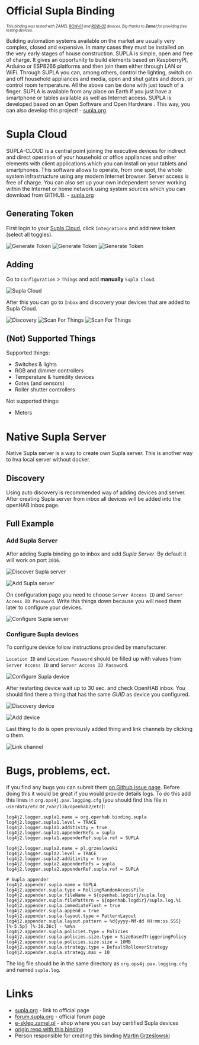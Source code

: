 # Official Supla Binding

<sub><sup>_This binding was tested with ZAMEL 
[ROW-01](http://www.zamel.pl/produkty/supla-sterowanie-wifi/supla--odbiorniki-dopuszkowe/row01) and 
[ROW-02](http://www.zamel.pl/produkty/supla-sterowanie-wifi/supla--odbiorniki-dopuszkowe/row02) devices. Big thanks 
to **Zamel** for providing free testing devices._</sup></sub>

Building automation systems available on the market are usually very complex, closed and expensive. In many cases they 
must be installed on the very early stages of house construction. SUPLA is simple, open and free of charge. It gives an 
opportunity to build elements based on RaspberryPI, Arduino or ESP8266 platforms and then join them either through LAN 
or WiFi. Through SUPLA you can, among others, control the lighting, switch on and off household appliances and media, 
open and shut gates and doors, or control room temperature. All the above can be done with just touch of a finger. SUPLA 
is available from any place on Earth if you just have a smartphone or tables available as well as Internet access. SUPLA 
is developed based on an Open Software and Open Hardware . This way, you can also develop this project! - [supla.org](https://www.supla.org/en/) 

# Supla Cloud

SUPLA-CLOUD is a central point joining the executive devices for indirect and direct operation of your household or 
office appliances and other elements with client applications which you can install on your tablets and smartphones. 
This software allows to operate, from one spot, the whole system infrastructure using any modern Internet browser. Server 
access is free of charge. You can also set up your own independent server working within the Internet or home network 
using system sources which you can download from GITHUB. - [supla.org](https://www.supla.org/en/) 

## Generating Token

First login to your [Supla Cloud](https://cloud.supla.org/), click `Integrations` and add new token (select all toggles).

![Generate Token](doc/cloud/token-01.PNG "Generate Token")
![Generate Token](doc/cloud/token-03.PNG "Generate Token")
![Generate Token](doc/cloud/token-04.PNG "Generate Token")

## Adding 

Go to `Configuration` > `Things` and add **manually** `Supla Cloud`. 


![Supla Cloud](doc/cloud/adding-01.png "Supla Cloud")

After this you can go to `Inbox` and discovery your devices that are added to Supla Cloud.

![Discovery](doc/cloud/adding-04.png "Discovery")
![Scan For Things](doc/cloud/adding-02.png "Scan For Things")
![Scan For Things](doc/cloud/adding-03.png "Scan For Things")

## (Not) Supported Things

Supported things:

* Switches & lights
* RGB and dimmer controllers
* Temperature & humidity devices
* Gates (and sensors)
* Roller shutter controllers

Not supported things:
* Meters

# Native Supla Server

Native Supla server is a way to create own Supla server. This is another way to hva local server without docker.  

## Discovery

Using auto discovery is recommended way of adding devices and server. After creating Supla server from inbox all 
devices will be added into the openHAB inbox page.

## Full Example

### Add Supla Server

After adding Supla binding go to inbox and add _Supla Server_. By default it will work on port ```2016```.

![Discover Supla server](doc/discover-server.PNG "Discover Supla server")

![Add Supla server](doc/add-server.PNG "Add Supla server")
 
On configuration page you need to choose ```Server Access ID``` and ```Server Access ID Password```. Write this things down 
because you will need them later to configure your devices.
 
![Configure Supla server](doc/configure-server.PNG "Configure Supla server")
 
### Configure Supla devices

To configure device follow instructions provided by manufacturer. 

```Location ID``` and ```Location Password``` should be filled up with values from ```Server Access ID``` and 
```Server Access ID Password```.

![Configure Supla device](doc/configure-supla-device.PNG "Configure Supla device")

After restarting device wait up to 30 sec. and check OpenHAB inbox. You should find there a thing that has the same 
_GUID_ as device you configured. 

![Discovery device](doc/discovery-device.PNG "Discovery device")

![Add device](doc/add-device.PNG "Add device")

Last thing to do is open previously added thing and link channels by clicking o them. 

![Link channel](doc/link-channel.PNG "Link channel")

# Bugs, problems, ect.

If you find any bugs you can submit them [on Github issue page](https://github.com/SUPLA/openhab2-addons/issues). Before
doing this it would be great if you would provide details logs. To do this add this lines in `org.ops4j.pax.logging.cfg` 
(you should find this file in `userdata/etc` or `/var/lib/openhab2/etc`):

```
log4j2.logger.supla1.name = org.openhab.binding.supla
log4j2.logger.supla1.level = TRACE
log4j2.logger.supla1.additivity = true
log4j2.logger.supla1.appenderRefs = supla
log4j2.logger.supla1.appenderRef.supla.ref = SUPLA

log4j2.logger.supla2.name = pl.grzeslowski
log4j2.logger.supla2.level = TRACE
log4j2.logger.supla2.additivity = true
log4j2.logger.supla2.appenderRefs = supla
log4j2.logger.supla2.appenderRef.supla.ref = SUPLA

# Supla appender
log4j2.appender.supla.name = SUPLA
log4j2.appender.supla.type = RollingRandomAccessFile
log4j2.appender.supla.fileName = ${openhab.logdir}/supla.log
log4j2.appender.supla.filePattern = ${openhab.logdir}/supla.log.%i
log4j2.appender.supla.immediateFlush = true
log4j2.appender.supla.append = true
log4j2.appender.supla.layout.type = PatternLayout
log4j2.appender.supla.layout.pattern = %d{yyyy-MM-dd HH:mm:ss.SSS} [%-5.5p] [%-36.36c] - %m%n
log4j2.appender.supla.policies.type = Policies
log4j2.appender.supla.policies.size.type = SizeBasedTriggeringPolicy
log4j2.appender.supla.policies.size.size = 10MB
log4j2.appender.supla.strategy.type = DefaultRolloverStrategy
log4j2.appender.supla.strategy.max = 10
```

The log file should be in the same directory as  `org.ops4j.pax.logging.cfg` and named `supla.log`.

# Links

* [supla.org](http://www.supla.org) - link to official page
* [forum.supla.org](https://forum.supla.org/) - official forum page
* [e-sklep.zamel.pl](https://e-sklep.zamel.pl/kategoria-produktu/supla/) - shop where you can buy certified Supla devices
* [origin repo with this binding](https://github.com/SUPLA/openhab2-addons/)
* Person responsible for creating this binding [Martin Grześlowski](https://github.com/magx2)
